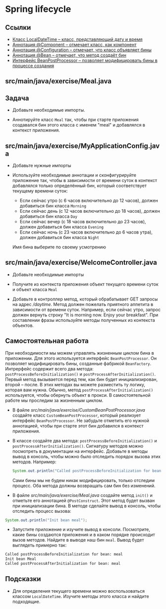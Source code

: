 # Spring lifecycle

## Ссылки

* [Класс LocalDateTime – класс, представляющий дату и время](https://docs.oracle.com/en/java/javase/11/docs/api/java.base/java/time/LocalDateTime.html)
* [Аннотация @Component – отмечает класс, как компонент](https://docs.spring.io/spring-framework/docs/current/javadoc-api/org/springframework/stereotype/Component.html)
* [Аннотация @Configuration – отмечает, что класс объявляет бины](https://docs.spring.io/spring-framework/docs/current/javadoc-api/org/springframework/context/annotation/Configuration.html)
* [Аннотация @Bean – отмечает, что метод создаёт бин](https://docs.spring.io/spring-framework/docs/current/javadoc-api/org/springframework/context/annotation/Bean.html)
* [Интерфейс BeanPostProcessor – позволяет модифицировать бины в процессе создания](https://docs.spring.io/spring-framework/docs/current/javadoc-api/org/springframework/beans/factory/config/BeanPostProcessor.html)

## src/main/java/exercise/Meal.java

## Задача

* Добавьте необходимые импорты.

* Аннотируйте класс `Meal` так, чтобы при старте приложения создавался бин этого класса c именем "meal" и добавлялся в контекст приложения.

## src/main/java/exercise/MyApplicationConfig.java

* Добавьте нужные импорты

* Используйте необходимые аннотации и сконфигурируйте приложение так, чтобы в зависимости от времени суток в контекст добавлялся только определённый бин, который соответствует текущему времени суток:

  * Если сейчас утро (с 6 часов включительно до 12 часов), должен добавиться бин класса `Morning`
  * Если сейчас день (с 12 часов включительно до 18 часов), должен добавиться бин класса `Day`
  * Если сейчас вечер (с 18 часов включительно до 23 часов), должен добавиться бин класса `Evening`
  * Если сейчас ночь (с 23 часов включительно до 6 часов утра), должен добавиться бин класса `Night`

  Имя бина выберите по своему усмотрению

## src/main/java/exercise/WelcomeController.java

* Добавьте необходимые импорты

* Получите из контекста приложения объект текущего времени суток и объект класса `Meal`

* Добавьте в контроллер метод, который обрабатывает GET запросы на адрес */daytime*. Метод должен пожелать приятного аппетита в зависимости от времени суток. Например, если сейчас утро, запрос должен вернуть строку "It is morning now. Enjoy your breakfast". При составлении фразы используйте методы полученных из контекста объектов.

## Самостоятельная работа

При необходимости мы можем управлять жизненным циклом бина в приложении. Для этого используется интерфейс `BeanPostProcessor`. Он позволяет модифицировать бины, созданные фабрикой `BeanFactory`. Интрерфейс содержит всего два метода: `postProcessBeforeInitialization()` и `postProcessAfterInitialization()`. Первый метод вызывается перед тем, как бин будет инициализирован, второй – после. В этих методах вы можете разместить ту логику, которая вам нужна. Обычно, метод `postProcessAfterInitialization()` используется, чтобы обернуть объект в прокси. В самостоятельной работе мы проследим за жизненным циклом.

* В файле *src/main/java/exercise/CustomBeanPostProcessor.java* создайте класс `CustomBeanPostProcessor`, который реализует интерфейс `BeanPostProcessor`. Не забудьте отметить его нужной аннотацией, чтобы при старте этот бин добавился в контекст приложения.

* В классе создайте два метода: `postProcessBeforeInitialization()` и `postProcessAfterInitialization()`. Сигнатуру методов можно посмотреть в документации на интерфейс. Добавьте в методы вывод в консоль, чтобы можно было отследить порядок вызова этих методов. Например:

  ```java
  System.out.println("Called postProcessBeforeInitialization for bean: " + beanName);
  ```

  Сами бины мы не будем никак модифицировать, только отследим процесс. Оба метода должны возвращать сам бин без изменений.

* В файле *src/main/java/exercise/Meal.java* создайте метод `init()` и отметьте его аннотацией `@PostConstruct`. Этот метод будет вызван при инициализации бина. В методе сделайте вывод в консоль, чтобы отследить процесс вызова:

```java
System.out.println("Init bean meal");
```

* Запустите приложение и изучите вывод в консоли. Посмотрите, какие бины создаются приложения и в каком порядке происходит вызов методов. Найдите в выводе наш бин `meal`. Вывод будет выглядеть примерно так:

```sh
Called postProcessBeforeInitialization for bean: meal
Init bean Meal
Called postProcessAfterInitialization for bean: meal
```

## Подсказки

* Для определения текущего времени можно воспользоваться классом `LocalDateTime`. Изучите методы этого класса и найдите подходящие.
